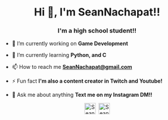 <link rel="stylesheet" href="devicon.min.css">

<h1 align="center">Hi 👋, I'm SeanNachapat!!</h1>
<h3 align="center">I'm a high school student!!</h3>

- 🔭 I’m currently working on **Game Development**

- 🌱 I’m currently learning **Python, and C**

- 📫 How to reach me **SeanNachapat@gmail.com**

- ⚡ Fun fact **I'm also a content creator in Twitch and Youtube!**

- 💬 Ask me about anything **Text me on my Instagram DM!!**

<p align="center">
<a href="https://twitter.com/seanst._" target="blank"><img align="center" src="https://cdn.jsdelivr.net/npm/simple-icons@3.0.1/icons/twitter.svg" alt="SeanNachapat" height="30" width="30" /></a>&nbsp
<a href="https://instagram.com/Seanst_" target="blank"><img align="center" src="https://cdn.jsdelivr.net/npm/simple-icons@3.0.1/icons/instagram.svg" alt="SeanNachapat" height="30" width="30" /></a>
</p>

<!--
**SeanNachapat/SeanNachapat** is a ✨ _special_ ✨ repository because its `README.md` (this file) appears on your GitHub profile.

Here are some ideas to get you started:

- 🔭 I’m currently working on ...
- 🌱 I’m currently learning ...
- 👯 I’m looking to collaborate on ...
- 🤔 I’m looking for help with ...
- 💬 Ask me about ...
- 📫 How to reach me: ...
- 😄 Pronouns: ...
- ⚡ Fun fact: ...
-->
